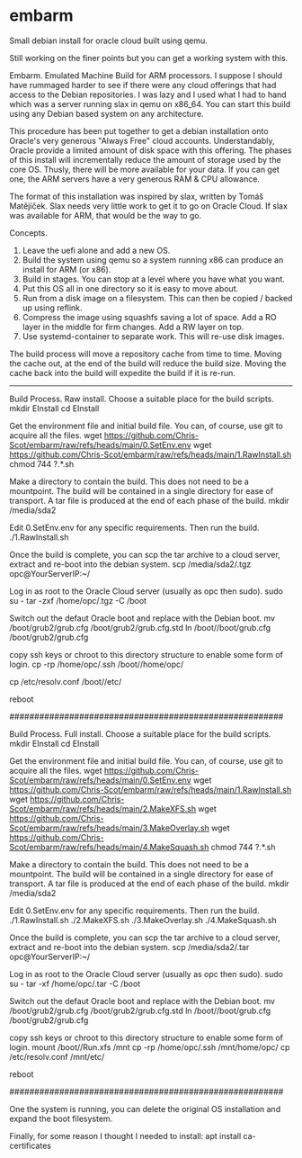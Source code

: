 # embarm
Small debian install for oracle cloud built using qemu.

Still working on the finer points but you can get a working system with this.

Embarm.  Emulated Machine Build for ARM processors.  I suppose I should have rummaged harder to see if there were any cloud offerings that had access to the Debian repositories.
I was lazy and I used what I had to hand which was a server running slax in qemu on x86_64.
You can start this build using any Debian based system on any architecture.

This procedure has been put together to get a debian installation onto Oracle's very generous "Always Free" cloud accounts.
Understandably, Oracle provide a limited amount of disk space with this offering.  The phases of this install will incrementally reduce the amount of storage used by the core OS.  Thusly, there will be more available for your data.
If you can get one, the ARM servers have a very generous RAM & CPU allowance.

The format of this installation was inspired by slax, written by Tomáš Matějíček.  Slax needs very little work to get it to go on Oracle Cloud.  If slax was available for ARM, that would be the way to go.

Concepts.
1.  Leave the uefi alone and add a new OS.
2.  Build the system using qemu so a system running x86 can produce an install for ARM (or x86).
3.  Build in stages.  You can stop at a level where you have what you want.
4.  Put this OS all in one directory so it is easy to move about.
5.  Run from a disk image on a filesystem.  This can then be copied / backed up using reflink.
6.  Compress the image using squashfs saving a lot of space.  Add a RO layer in the middle for firm changes.  Add a RW layer on top.
7.  Use systemd-container to separate work.  This will re-use disk images.

The build process will move a repository cache from time to time.
Moving the cache out, at the end of the build will reduce the build size.
Moving the cache back into the build will expedite the build if it is re-run.
________________________________________________________________________________

Build Process.  Raw install.
Choose a suitable place for the build scripts.
mkdir EInstall
cd EInstall

Get the environment file and initial build file.  You can, of course, use git to acquire all the files.
wget https://github.com/Chris-Scot/embarm/raw/refs/heads/main/0.SetEnv.env
wget https://github.com/Chris-Scot/embarm/raw/refs/heads/main/1.RawInstall.sh
chmod 744 ?.*.sh

Make a directory to contain the build.  This does not need to be a mountpoint.  The build will be contained in a single directory for ease of transport.  A tar file is produced at the end of each phase of the build.
mkdir /media/sda2

Edit 0.SetEnv.env for any specific requirements.  Then run the build.
./1.RawInstall.sh

Once the build is complete, you can scp the tar archive to a cloud server, extract and re-boot into the debian system.
scp /media/sda2/<BuildName>.tgz opc@YourServerIP:~/

Log in as root to the Oracle Cloud server (usually as opc then sudo).
sudo su -
tar -zxf /home/opc/<BuildName>.tgz -C /boot

Switch out the defaut Oracle boot and replace with the Debian boot.
mv /boot/grub2/grub.cfg /boot/grub2/grub.cfg.std
ln /boot/<BuildName>/boot/grub.cfg /boot/grub2/grub.cfg

copy ssh keys or chroot to this directory structure to enable some form of login.
cp -rp /home/opc/.ssh /boot/<BuildName>/home/opc/

cp /etc/resolv.conf /boot/<BuildName>/etc/

reboot

#######################################################

Build Process.  Full install.
Choose a suitable place for the build scripts.
mkdir EInstall
cd EInstall

Get the environment file and initial build file.  You can, of course, use git to acquire all the files.
wget https://github.com/Chris-Scot/embarm/raw/refs/heads/main/0.SetEnv.env
wget https://github.com/Chris-Scot/embarm/raw/refs/heads/main/1.RawInstall.sh
wget https://github.com/Chris-Scot/embarm/raw/refs/heads/main/2.MakeXFS.sh
wget https://github.com/Chris-Scot/embarm/raw/refs/heads/main/3.MakeOverlay.sh
wget https://github.com/Chris-Scot/embarm/raw/refs/heads/main/4.MakeSquash.sh
chmod 744 ?.*.sh

Make a directory to contain the build.  This does not need to be a mountpoint.  The build will be contained in a single directory for ease of transport.  A tar file is produced at the end of each phase of the build.
mkdir /media/sda2

Edit 0.SetEnv.env for any specific requirements.  Then run the build.
./1.RawInstall.sh
./2.MakeXFS.sh
./3.MakeOverlay.sh
./4.MakeSquash.sh

Once the build is complete, you can scp the tar archive to a cloud server, extract and re-boot into the debian system.
scp /media/sda2/<BuildName>.tar opc@YourServerIP:~/

Log in as root to the Oracle Cloud server (usually as opc then sudo).
sudo su -
tar -xf /home/opc/<BuildName>.tar -C /boot

Switch out the defaut Oracle boot and replace with the Debian boot.
mv /boot/grub2/grub.cfg /boot/grub2/grub.cfg.std
ln /boot/<BuildName>/boot/grub.cfg /boot/grub2/grub.cfg

copy ssh keys or chroot to this directory structure to enable some form of login.
mount /boot/<BuildName>/Run.xfs /mnt
cp -rp /home/opc/.ssh /mnt/home/opc/
cp /etc/resolv.conf /mnt/etc/

reboot

#######################################################

One the system is running, you can delete the original OS installation and expand the boot filesystem.

Finally, for some reason I thought I needed to install:
apt install ca-certificates
